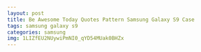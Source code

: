 ```yaml
---
layout: post
title: Be Awesome Today Quotes Pattern Samsung Galaxy S9 Case
tags: samsung galaxy s9
categories: samsung
img: 1LIZfEU2NUywiPmNI0_qYD54MUak0BHZx
---
```

